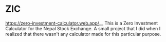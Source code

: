 # ZIC
https://zero-investment-calculator.web.app/__
This is a Zero Investment Calculator for the Nepal Stock Exchange.
A small project that I did when I realized that there wasn't any calculator made for this particular purpose.
